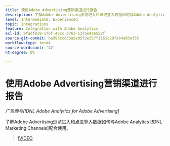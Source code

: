 ```yaml
---
title: 使用Adobe Advertising营销渠道进行报告
description: 了解Adobe Advertising浏览进入和点进登入数据如何与Adobe Analytics [!DNL Marketing Channels]配合使用。
level: Intermediate, Experienced
topic: Integrations
feature: Integration with Adobe Analytics
exl-id: 9fadf819-17bf-47cc-b763-1375e426552f
source-git-commit: ba393ccd33a5e05f2e557f1161c29fab4a03ef35
workflow-type: tm+mt
source-wordcount: '42'
ht-degree: 0%

---
```


# 使用Adobe Advertising营销渠道进行报告

*广告商与[!DNL Adobe Analytics for Adobe Advertising]*

了解Adobe Advertising浏览进入和点进登入数据如何与Adobe Analytics [!DNL Marketing Channels]配合使用。

>[!VIDEO](https://video.tv.adobe.com/v/33502)
